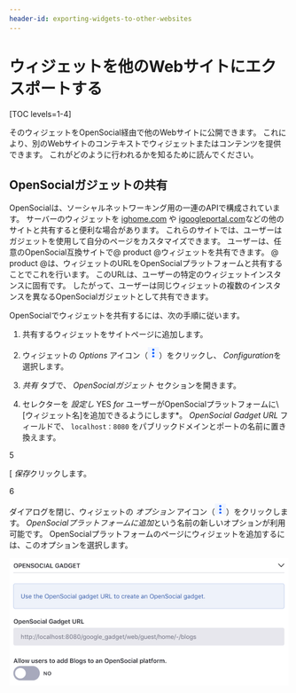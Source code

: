 ```yaml
---
header-id: exporting-widgets-to-other-websites
---
```


# ウィジェットを他のWebサイトにエクスポートする

[TOC levels=1-4]

そのウィジェットをOpenSocial経由で他のWebサイトに公開できます。 これにより、別のWebサイトのコンテキストでウィジェットまたはコンテンツを提供できます。 これがどのように行われるかを知るために読んでください。

## OpenSocialガジェットの共有

OpenSocialは、ソーシャルネットワーキング用の一連のAPIで構成されています。 サーバーのウィジェットを [ighome.com](http://ighome.com) や [igoogleportal.com](http://igoogleportal.com)などの他のサイトと共有すると便利な場合があります。 これらのサイトでは、ユーザーはガジェットを使用して自分のページをカスタマイズできます。 ユーザーは、任意のOpenSocial互換サイトで@ product @ウィジェットを共有できます。 @ product @は、ウィジェットのURLをOpenSocialプラットフォームと共有することでこれを行います。 このURLは、ユーザーの特定のウィジェットインスタンスに固有です。 したがって、ユーザーは同じウィジェットの複数のインスタンスを異なるOpenSocialガジェットとして共有できます。

OpenSocialでウィジェットを共有するには、次の手順に従います。

1.  共有するウィジェットをサイトページに追加します。

2.  ウィジェットの *Options* アイコン（![Options](../../../images/icon-app-options.png)）をクリックし、 *Configuration*を選択します。

3.  *共有* タブで、 *OpenSocialガジェット* セクションを開きます。

4.  セレクターを *設定し* YES *for* ユーザーがOpenSocialプラットフォームに\ [ウィジェット名\]を追加できるようにします*。 *OpenSocial Gadget URL* フィールドで、 `localhost：8080` をパブリックドメインとポートの名前に置き換えます。</p></li>

5

[ *保存*クリックします。

6

ダイアログを閉じ、ウィジェットの *オプション* アイコン（![Options](../../../images/icon-app-options.png)）をクリックします。 *OpenSocialプラットフォームに追加*という名前の新しいオプションが利用可能です。 OpenSocialプラットフォームのページにウィジェットを追加するには、このオプションを選択します。</ol>

![図1：OpenSocialを介してウィジェットを共有できます。](../../../images/open-social-sharing.png)
